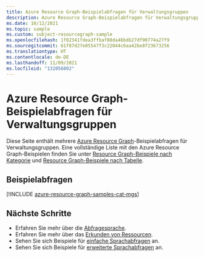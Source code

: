 ```yaml
---
title: Azure Resource Graph-Beispielabfragen für Verwaltungsgruppen
description: Azure Resource Graph-Beispielabfragen für Verwaltungsgruppen, die die Verwendung von Ressourcentypen und Tabellen für den Zugriff auf Verwaltungsgruppendetails veranschaulichen.
ms.date: 10/12/2021
ms.topic: sample
ms.custom: subject-resourcegraph-sample
ms.openlocfilehash: 1f02341fdea3ffbaf88da46bdb27df90774a27f9
ms.sourcegitcommit: 61f87d27e05547f3c22044c6aa42be8f23673256
ms.translationtype: HT
ms.contentlocale: de-DE
ms.lasthandoff: 11/09/2021
ms.locfileid: "132056802"
---
```

# <a name="azure-resource-graph-sample-queries-for-management-groups"></a>Azure Resource Graph-Beispielabfragen für Verwaltungsgruppen

Diese Seite enthält mehrere [Azure Resource Graph](../resource-graph/overview.md)-Beispielabfragen für Verwaltungsgruppen. Eine vollständige Liste mit den Azure Resource Graph-Beispielen finden Sie unter [Resource Graph-Beispiele nach Kategorie](../resource-graph/samples/samples-by-category.md) und [Resource Graph-Beispiele nach Tabelle](../resource-graph/samples/samples-by-table.md).

## <a name="sample-queries"></a>Beispielabfragen

[!INCLUDE [azure-resource-graph-samples-cat-mgs](../../../includes/resource-graph/samples/bycat/management-groups.md)]

## <a name="next-steps"></a>Nächste Schritte

- Erfahren Sie mehr über die [Abfragesprache](../resource-graph/concepts/query-language.md).
- Erfahren Sie mehr über das [Erkunden von Ressourcen](../resource-graph/concepts/explore-resources.md).
- Sehen Sie sich Beispiele für [einfache Sprachabfragen](../resource-graph/samples/starter.md) an.
- Sehen Sie sich Beispiele für [erweiterte Sprachabfragen](../resource-graph/samples/advanced.md) an.
